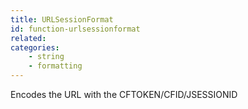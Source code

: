 ```yaml
---
title: URLSessionFormat
id: function-urlsessionformat
related:
categories:
    - string
    - formatting
---
```


Encodes the URL with the CFTOKEN/CFID/JSESSIONID